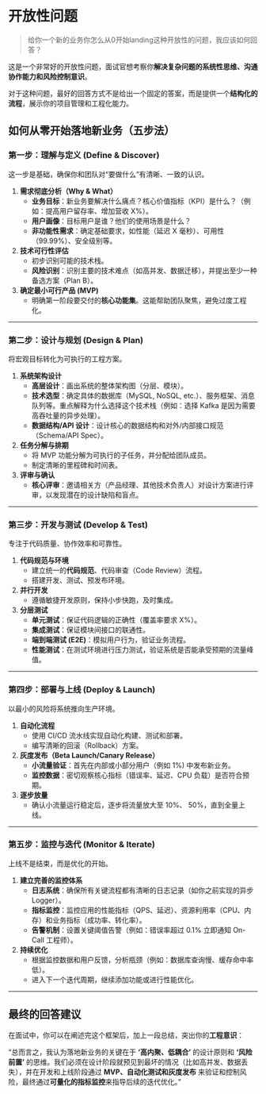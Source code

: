 # 开放性问题



>   给你一个新的业务你怎么从0开始landing这种开放性的问题，我应该如何回答？

这是一个非常好的开放性问题，面试官想考察你**解决复杂问题的系统性思维、沟通协作能力和风险控制意识**。

对于这种问题，最好的回答方式不是给出一个固定的答案，而是提供一个**结构化的流程**，展示你的项目管理和工程化能力。



## 如何从零开始落地新业务（五步法）

### 第一步：理解与定义 (Define & Discover)



这一步是基础，确保你和团队对“要做什么”有清晰、一致的认识。

1.  **需求彻底分析（Why & What）**
    -   **业务目标**：新业务要解决什么痛点？核心价值指标（KPI）是什么？（例如：提高用户留存率、增加营收 X%）。
    -   **用户画像**：目标用户是谁？他们的使用场景是什么？
    -   **非功能性需求**：确定基础要求，如性能（延迟 X 毫秒）、可用性（99.99%）、安全级别等。
2.  **技术可行性评估**
    -   初步识别可能的技术栈。
    -   **风险识别**：识别主要的技术难点（如高并发、数据迁移），并提出至少一种备选方案（Plan B）。
3.  **确定最小可行产品 (MVP)**
    -   明确第一阶段要交付的**核心功能集**。这能帮助团队聚焦，避免过度工程化。

------



### 第二步：设计与规划 (Design & Plan)

将宏观目标转化为可执行的工程方案。

1.  **系统架构设计**
    -   **高层设计**：画出系统的整体架构图（分层、模块）。
    -   **技术选型**：确定具体的数据库（MySQL, NoSQL, etc.）、服务框架、消息队列等。重点解释为什么选择这个技术栈（例如：选择 Kafka 是因为需要高吞吐量的异步处理）。
    -   **数据结构/API 设计**：设计核心的数据结构和对外/内部接口规范（Schema/API Spec）。
2.  **任务分解与排期**
    -   将 MVP 功能分解为可执行的子任务，并分配给团队成员。
    -   制定清晰的里程碑和时间表。
3.  **评审与确认**
    -   **核心评审**：邀请相关方（产品经理、其他技术负责人）对设计方案进行评审，以发现潜在的设计缺陷和盲点。

------



### 第三步：开发与测试 (Develop & Test)

专注于代码质量、协作效率和可靠性。

1.  **代码规范与环境**
    -   建立统一的**代码规范**、代码审查（Code Review）流程。
    -   搭建开发、测试、预发布环境。
2.  **并行开发**
    -   遵循敏捷开发原则，保持小步快跑，及时集成。
3.  **分层测试**
    -   **单元测试**：保证代码逻辑的正确性（覆盖率要求 X%）。
    -   **集成测试**：保证模块间接口的联通性。
    -   **端到端测试 (E2E)**：模拟用户行为，验证业务流程。
    -   **性能测试**：在测试环境进行压力测试，验证系统是否能承受预期的流量峰值。

------



### 第四步：部署与上线 (Deploy & Launch)

以最小的风险将系统推向生产环境。

1.  **自动化流程**
    -   使用 CI/CD 流水线实现自动化构建、测试和部署。
    -   编写清晰的回滚（Rollback）方案。
2.  **灰度发布（Beta Launch/Canary Release）**
    -   **小流量验证**：首先在内部或小部分用户（例如 1%) 中发布新业务。
    -   **监控数据**：密切观察核心指标（错误率、延迟、CPU 负载）是否符合预期。
3.  **逐步放量**
    -   确认小流量运行稳定后，逐步将流量放大至 10%、 50%，直到全量上线。

------



### 第五步：监控与迭代 (Monitor & Iterate)

上线不是结束，而是优化的开始。

1.  **建立完善的监控体系**
    -   **日志系统**：确保所有关键流程都有清晰的日志记录（如你之前实现的异步 Logger）。
    -   **指标监控**：监控应用的性能指标（QPS、延迟）、资源利用率（CPU、内存）和业务指标（成功率、转化率）。
    -   **告警机制**：设置关键阈值告警（例如：错误率超过 0.1% 立即通知 On-Call 工程师）。
2.  **持续优化**
    -   根据监控数据和用户反馈，分析瓶颈（例如：数据库查询慢、缓存命中率低）。
    -   进入下一个迭代周期，继续添加功能或进行性能优化。

------



## 最终的回答建议

在面试中，你可以在阐述完这个框架后，加上一段总结，突出你的**工程意识**：

“总而言之，我认为落地新业务的关键在于 **‘高内聚、低耦合’** 的设计原则和 **‘风险前置’** 的思维。我们必须在设计阶段就预见到最坏的情况（比如高并发、数据丢失），并在开发和上线阶段通过 **MVP、自动化测试和灰度发布** 来验证和控制风险，最终通过**可量化的指标监控**来指导后续的迭代优化。”
